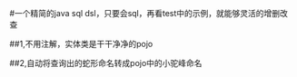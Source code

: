 #一个精简的java sql dsl，只要会sql，再看test中的示例，就能够灵活的增删改查

##1,不用注解，实体类是干干净净的pojo

##2,自动将查询出的蛇形命名转成pojo中的小驼峰命名